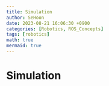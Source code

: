 ```yaml
---
title: Simulation
author: SeHoon
date: 2023-08-21 16:06:30 +0900
categories: [Robotics, ROS_Concepts]
tags: [robotics]
math: true
mermaid: true
---
```


# Simulation